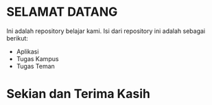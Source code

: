 # SELAMAT DATANG
Ini adalah repository belajar kami.
Isi dari repository ini adalah sebagai berikut:
* Aplikasi
* Tugas Kampus
* Tugas Teman

# Sekian dan Terima Kasih